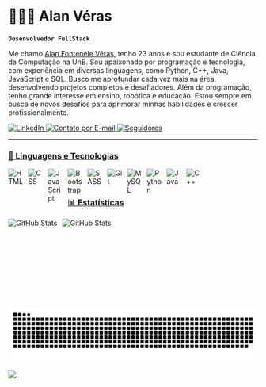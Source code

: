 # 🧑🏻‍💻 Alan Véras

**`Desenvolvedor FullStack`**

Me chamo [Alan Fontenele Véras](https://www.linkedin.com/in/alan-f-a118a4125/), tenho 23 anos e sou estudante de Ciência da Computação na UnB. Sou apaixonado por programação e tecnologia, com experiência em diversas linguagens, como Python, C++, Java, JavaScript e SQL. Busco me aprofundar cada vez mais na área, desenvolvendo projetos completos e desafiadores. Além da programação, tenho grande interesse em ensino, robótica e educação. Estou sempre em busca de novos desafios para aprimorar minhas habilidades e crescer profissionalmente.

<p align="left">
    <a href="https://www.linkedin.com/in/alan-f-a118a4125/" target="_blank">
        <img 
            alt="LinkedIn" 
            title="Me siga no LinkedIn" 
            src="https://custom-icon-badges.demolab.com/badge/-LinkedIn-0077B5?logo=linkedinalanveras&logoColor=white&style=for-the-badge"
        />
    </a>
    <a href="mailto:alannfveras@gmail.com?subject=Contato%20Importante&body=Olá%20Alan,%0A%0AEstou%20entrando%20em%20contato%20porque...">
        <img 
            alt="Contato por E-mail" 
            title="Enviar e-mail" 
            src="https://custom-icon-badges.demolab.com/badge/Contato-E05D44?logo=email&logoColor=white&style=for-the-badge&labelColor=CE4630"
        />
    </a>
    <a href="https://github.com/verasalan?tab=followers" target="_blank">
        <img 
            alt="Seguidores" 
            title="Me siga no GitHub" 
            src="https://custom-icon-badges.demolab.com/github/followers/verasalan?color=000003&labelColor=000003ba&style=for-the-badge&logo=github&label=verasalan&logoColor=white"
        />
</p>

---

### 🤖 Linguagens e Tecnologias

<img 
    align="left" 
    alt="HTML"
    title="HTML" 
    width="30px" 
    style="padding-right: 10px;" 
    src="https://cdn.jsdelivr.net/gh/devicons/devicon@latest/icons/html5/html5-original.svg" 
/>

<img 
    align="left" 
    alt="CSS" 
    title="CSS"
    width="30px" 
    style="padding-right: 10px;" 
    src="https://cdn.jsdelivr.net/gh/devicons/devicon@latest/icons/css3/css3-original.svg" 
/>

<img 
    align="left" 
    alt="JavaScript" 
    title="JavaScript"
    width="30px" 
    style="padding-right: 10px;" 
    src="https://cdn.jsdelivr.net/gh/devicons/devicon@latest/icons/javascript/javascript-original.svg" 
/>

<img 
    align="left" 
    alt="Bootstrap"
    title="Bootstrap" 
    width="30px" 
    style="padding-right: 10px;" 
    src="https://cdn.jsdelivr.net/gh/devicons/devicon@latest/icons/bootstrap/bootstrap-original.svg" 
/>

<img 
    align="left" 
    alt="SASS" 
    title="SASS"
    width="30px" 
    style="padding-right: 10px;" 
    src="https://cdn.jsdelivr.net/gh/devicons/devicon@latest/icons/sass/sass-original.svg" 
/>

<img 
    align="left" 
    alt="Git" 
    title="Git"
    width="30px" 
    style="padding-right: 10px;" 
    src="https://cdn.jsdelivr.net/gh/devicons/devicon@latest/icons/git/git-original.svg" 
/>
<img 
    align="left" 
    alt="MySQL" 
    title="MySQL"
    width="30px" 
    style="padding-right: 10px;" 
    src="https://cdn.jsdelivr.net/gh/devicons/devicon@latest/icons/mysql/mysql-original-wordmark.svg" 
/>
<img 
    align="left" 
    alt="Python" 
    title="Python"
    width="30px" 
    style="padding-right: 10px;" 
    src="https://cdn.jsdelivr.net/gh/devicons/devicon@latest/icons/python/python-original.svg" 
/>
 <img 
    align="left" 
    alt="Java" 
    title="Java"
    width="30px" 
    style="padding-right: 10px;" 
    src="https://cdn.jsdelivr.net/gh/devicons/devicon@latest/icons/java/java-original.svg" />


<img 
    align="left" 
    alt="C++" 
    title="C++"
    width="30px" 
    style="padding-right: 10px;"
    src="https://cdn.jsdelivr.net/gh/devicons/devicon@latest/icons/cplusplus/cplusplus-original.svg" />
        
<br/>
<br/>

### 📊 Estatísticas

<p>
  <img 
    align="left" 
    alt="GitHub Stats" 
    height="180em" 
    style="padding-right: 10px;" 
    src="https://github-readme-stats.vercel.app/api?username=verasalan&show_icons=true&theme=dark&include_all_commits=true&locale=pt-br" 
  />

<img 
      align="left" 
      alt="GitHub Stats" 
      height="180em" 
      src="https://github-readme-stats.vercel.app/api/top-langs/?username=verasalan&theme=dark&layout=compact&custom_title=Tecnologias&langs_count=9" 
  />

</p>

<picture>
  <source media="(prefers-color-scheme: dark)" srcset="https://raw.githubusercontent.com/verasalan/verasalan/output/github-contribution-grid-snake-dark.svg">
  <source media="(prefers-color-scheme: light)" srcset="https://raw.githubusercontent.com/verasalan/verasalan/output/github-contribution-grid-snake.svg">
  <img alt="github contribution grid snake animation" src="https://raw.githubusercontent.com/verasalan/verasalan/output/github-contribution-grid-snake.svg">
</picture>

![](https://komarev.com/ghpvc/?username=verasalan&color=000000)
